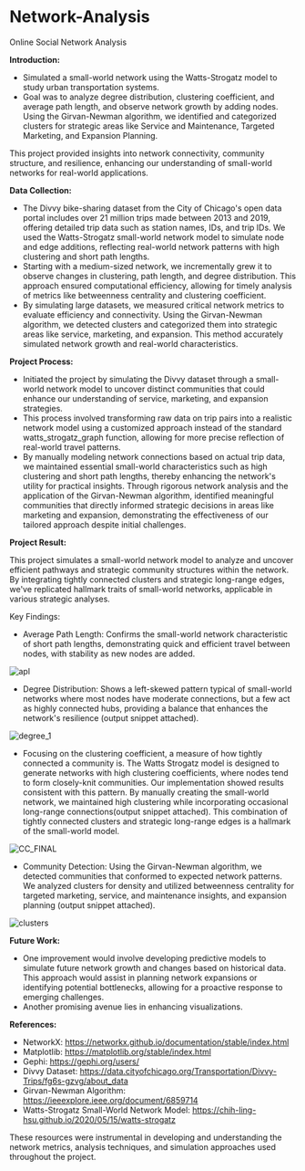 # Network-Analysis
Online Social Network Analysis

**Introduction:**

- Simulated a small-world network using the Watts-Strogatz model to study urban transportation systems. 
- Goal was to analyze degree distribution, clustering coefficient, and average path length, and observe network growth by adding nodes. 
Using the Girvan-Newman algorithm, we identified and categorized clusters for strategic areas like Service and Maintenance, Targeted Marketing, and Expansion Planning. 

This project provided insights into network connectivity, community structure, and resilience, enhancing our understanding of small-world networks for real-world applications.

**Data Collection:**

- The Divvy bike-sharing dataset from the City of Chicago's open data portal includes over 21 million trips made between 2013 and 2019, offering detailed trip data such as station names, IDs, and trip IDs. We used the Watts-Strogatz small-world network model to simulate node and edge additions, reflecting real-world network patterns with high clustering and short path lengths.
- Starting with a medium-sized network, we incrementally grew it to observe changes in clustering, path length, and degree distribution. This approach ensured computational efficiency, allowing for timely analysis of metrics like betweenness centrality and clustering coefficient.
- By simulating large datasets, we measured critical network metrics to evaluate efficiency and connectivity. Using the Girvan-Newman algorithm, we detected clusters and categorized them into strategic areas like service, marketing, and expansion. This method accurately simulated network growth and real-world characteristics.

**Project Process:**

- Initiated the project by simulating the Divvy dataset through a small-world network model to uncover distinct communities that could enhance our understanding of service, marketing, and expansion strategies.
- This process involved transforming raw data on trip pairs into a realistic network model using a customized approach instead of the standard watts_strogatz_graph function, allowing for more precise reflection of real-world travel patterns.
- By manually modeling network connections based on actual trip data, we maintained essential small-world characteristics such as high clustering and short path lengths, thereby enhancing the network's utility for practical insights. Through rigorous network analysis and the application of the Girvan-Newman algorithm, identified meaningful communities that directly informed strategic decisions in areas like marketing and expansion, demonstrating the effectiveness of our tailored approach despite initial challenges.

**Project Result:**

This project simulates a small-world network model to analyze and uncover efficient pathways and strategic community structures within the network. By integrating tightly connected clusters and strategic long-range edges, we've replicated hallmark traits of small-world networks, applicable in various strategic analyses.

Key Findings:

- Average Path Length: Confirms the small-world network characteristic of short path lengths, demonstrating quick and efficient travel between nodes, with stability as new nodes are added.

![apl](https://github.com/user-attachments/assets/75458abd-4d42-48ad-9a6c-3caa7b0b67a3)

- Degree Distribution: Shows a left-skewed pattern typical of small-world networks where most nodes have moderate connections, but a few act as highly connected hubs, providing a balance that enhances the network's resilience (output snippet attached).

![degree_1](https://github.com/user-attachments/assets/58a5c637-ce2b-42fc-aae4-edba97207cbc)

- Focusing on the clustering coefficient, a measure of how tightly connected a community is. The Watts Strogatz model is designed to generate networks with high clustering coefficients, where nodes tend to form closely-knit communities. Our implementation showed results consistent with this pattern. By manually creating the small-world network, we maintained high clustering while incorporating occasional long-range connections(output snippet attached). This combination of tightly connected clusters and strategic long-range edges is a hallmark of the small-world model.

![CC_FINAL](https://github.com/user-attachments/assets/fcd56d2b-16a9-4f6d-8a4d-826fa5d99354)

- Community Detection: Using the Girvan-Newman algorithm, we detected communities that conformed to expected network patterns. We analyzed clusters for density and utilized betweenness centrality for targeted marketing, service, and maintenance insights, and expansion planning (output snippet attached).

![clusters](https://github.com/user-attachments/assets/ece6e562-7d8a-45b0-829d-730286b6730a)


**Future Work:**

- One improvement would involve developing predictive models to simulate future network growth and changes based on historical data. This approach would assist in planning network expansions or identifying potential bottlenecks, allowing for a proactive response to emerging challenges.
- Another promising avenue lies in enhancing visualizations.

**References:**

- NetworkX: https://networkx.github.io/documentation/stable/index.html
- Matplotlib: https://matplotlib.org/stable/index.html
- Gephi: https://gephi.org/users/
- Divvy Dataset: https://data.cityofchicago.org/Transportation/Divvy-Trips/fg6s-gzvg/about_data
- Girvan-Newman Algorithm: https://ieeexplore.ieee.org/document/6859714
- Watts-Strogatz Small-World Network Model: https://chih-ling-hsu.github.io/2020/05/15/watts-strogatz

These resources were instrumental in developing and understanding the network metrics, analysis techniques, and simulation approaches used throughout the project.
